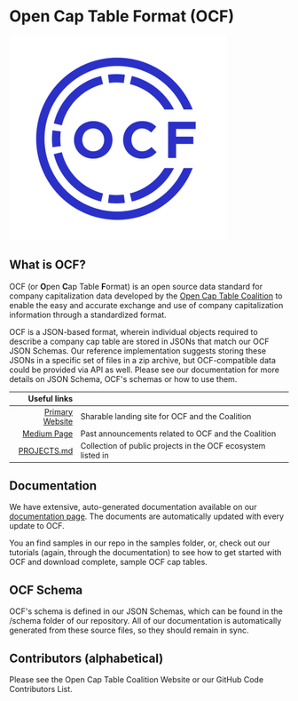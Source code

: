 # Open Cap Table Format (OCF)

![](./images/ocf_mark.png)

## What is OCF?

OCF (or **O**pen **C**ap Table **F**ormat) is an open source data standard for company capitalization data developed by the [Open Cap Table Coalition](https://opencaptablecoalition.com) to enable the easy and accurate exchange and use of company capitalization information through a standardized format.

OCF is a JSON-based format, wherein individual objects required to describe a company cap table are stored in JSONs that match our OCF JSON Schemas. Our reference implementation suggests storing these JSONs in a specific set of files in a zip archive, but OCF-compatible data could be provided via API as well. Please see our documentation for more details on JSON Schema, OCF's schemas or how to use them.

|                                              Useful links |                                                              |
| --------------------------------------------------------: | ------------------------------------------------------------ |
| [Primary Website](https://www.opencaptablecoalition.com/) | Sharable landing site for OCF and the Coalition              |
|           [Medium Page](https://medium.com/@opencaptable) | Past announcements related to OCF and the Coalition          |
|             [PROJECTS.md](/Open-Cap-Format-OCF/PROJECTS/) | Collection of public projects in the OCF ecosystem listed in |

## Documentation

We have extensive, auto-generated documentation available on our [documentation page](https://open-cap-table-coalition.github.io/Open-Cap-Format-OCF/). The documents are automatically updated with every update to OCF.

You an find samples in our repo in the samples folder, or, check out our tutorials (again, through the documentation) to see how to get started with OCF and download complete, sample OCF cap tables.

## OCF Schema

OCF's schema is defined in our JSON Schemas, which can be found in the /schema folder of our repository. All of our documentation is automatically generated from these source files, so they should remain in sync.

## Contributors (alphabetical)

Please see the Open Cap Table Coalition Website or our GitHub Code Contributors List.
